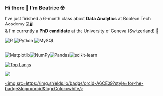 ### Hi there 👋  I'm Beatrice 🤓

I've just finished a 6-month class about <b> Data Analytics</b> at Boolean Tech Academy 💻🖥️<br>
& I'm currently a <b>PhD candidate</b> at the University of Geneva (Switzerland) 🧠

![R](https://img.shields.io/badge/r-%23276DC3.svg?style=for-the-badge&logo=r&logoColor=white) ![Python](https://img.shields.io/badge/python-3670A0?style=for-the-badge&logo=python&logoColor=ffdd54) ![MySQL](https://img.shields.io/badge/mysql-%2300f.svg?style=for-the-badge&logo=mysql&logoColor=white) <br><br>

![Matplotlib](https://img.shields.io/badge/Matplotlib-%23ffffff.svg?style=for-the-badge&logo=Matplotlib&logoColor=black)![NumPy](https://img.shields.io/badge/numpy-%23013243.svg?style=for-the-badge&logo=numpy&logoColor=white)![Pandas](https://img.shields.io/badge/pandas-%23150458.svg?style=for-the-badge&logo=pandas&logoColor=white)![scikit-learn](https://img.shields.io/badge/scikit--learn-%23F7931E.svg?style=for-the-badge&logo=scikit-learn&logoColor=white)


<!--
**betsyval/betsyval** is a ✨ _special_ ✨ repository because its `README.md` (this file) appears on your GitHub profile.

Here are some ideas to get you started:

- 🔭 I’m currently working on ...
- 🌱 I’m currently learning ...
- 👯 I’m looking to collaborate on ...
- 🤔 I’m looking for help with ...
- 💬 Ask me about ...
- 📫 How to reach me: ...
- 😄 Pronouns: ...
- ⚡ Fun fact: ...

<img height="180em" src="https://github-readme-stats.vercel.app/api?username=betsyval&show_icons=true&hide_border=true&&count_private=true&include_all_commits=true" />
https://github-readme-stats.vercel.app/api/top-langs/?username=betsyval

[![Top Langs](https://github-readme-stats.vercel.app/api/top-langs/?username=betsyval&layout=compact&theme=vision-friendly-dark)](https://github.com/anuraghazra/github-readme-stats)

![Top Langs](https://github-readme-stats.vercel.app/api/top-langs/?username=betsyval&layout=compact&theme=vision-friendly-dark)
-->
[![Top Langs](https://github-readme-stats.vercel.app/api/top-langs/?username=betsyval&layout=compact&theme=vision-friendly-dark)](https://github.com/anuraghazra/github-readme-stats)

<a href="https://www.linkedin.com/in/beatricevalentini/"><img src="https://img.shields.io/badge/LinkedIn-0077B5?style=for-the-badge&logo=linkedin&logoColor=white" /> </img></a>


<a href="https://www.linkedin.com/in/beatricevalentini/"><img src=https://img.shields.io/badge/orcid-A6CE39?style=for-the-badge&logo=orcid&logoColor=white/> </img></a>

